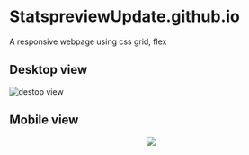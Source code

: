 # StatspreviewUpdate.github.io
A responsive webpage using css grid, flex

## Desktop view
![destop view](https://user-images.githubusercontent.com/79411680/209318881-c0fb696a-4704-4634-9b70-d062df2142d5.png)

## Mobile view
<p align="center"><img src="https://user-images.githubusercontent.com/79411680/209318900-fffdfd0e-530c-4b6c-bab3-e67202f98695.jpg"></p>
